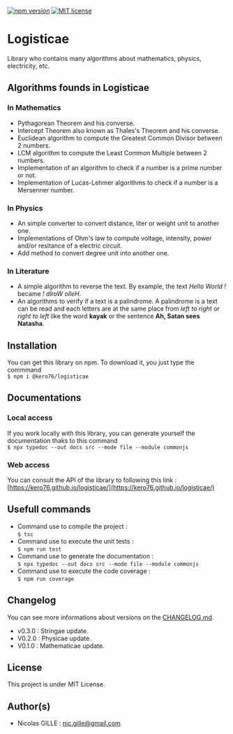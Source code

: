 [![npm version](https://img.shields.io/npm/v/@kero76/logisticae)](https://www.npmjs.com/package/@kero76/logisticae)
[![MIT license](https://img.shields.io/badge/License-MIT-blue.svg)](https://github.com/Kero76/logisticae/blob/master/LICENSE)

# Logisticae

Library who contains many algorithms about mathematics, physics, electricity, etc.

## Algorithms founds in Logisticae

### In Mathematics

- Pythagorean Theorem and his converse.
- Intercept Theorem  also known as Thales's Theorem and his converse.
- Euclidean algorithm to compute the Greatest Common Divisor between 2 numbers.
- LCM algorithm to compute the Least Common Multiple between 2 numbers.
- Implementation of an algorithm to check if a number is a prime number or not.
- Implementation of Lucas-Lehmer algorithms to check if a number is a Mersenner number.

### In Physics

- An simple converter to convert distance, liter or weight unit to another one.
- Implementations of Ohm's law to compute voltage, intensity, power and/or resitance of a electric circuit.
- Add method to convert degree unit into another one.

### In Literature

- A simple algorithm to reverse the text. By example, the text *Hello World !* became *! dlroW olleH*.
- An algorithms to verify if a text is a palindrome. A palindrome is a text can be read and each letters are at the same place from *left to right* or *right to left* like the word **kayak** or the sentence **Ah, Satan sees Natasha**.

## Installation

You can get this library on npm.
To download it, you just type the commmand  
`$ npm i @kero76/logisticae`

## Documentations

### Local access

If you work locally with this library, you can generate yourself the documentation thaks to this command  
`$ npx typedoc --out docs src --mode file --module commonjs`

### Web access

You can consult the API of the library to following this link : [https://kero76.github.io/logisticae/](https://kero76.github.io/logisticae/)

## Usefull commands

- Command use to compile the project :  
  `$ tsc`
- Command use to execute the unit tests :  
  `$ npm run test`
- Command use to generate the documentation :  
`$ npx typedoc --out docs src --mode file --module commonjs`
- Command use to execute the code coverage :  
`$ npm run coverage`

## Changelog

You can see more informations about versions on the [CHANGELOG.md](https://github.com/Kero76/logisticae/blob/master/CHANGELOG.md).

- v0.3.0 : Stringae update.
- V0.2.0 : Physicae update.
- V0.1.0 : Mathematicae update.

## License

This project is under MIT License.

## Author(s)

- Nicolas GILLE : <nic.gille@gmail.com>
